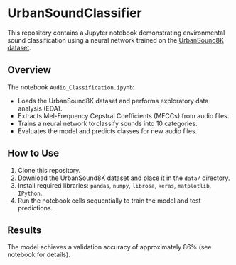 # UrbanSoundClassifier

This repository contains a Jupyter notebook demonstrating environmental sound classification using a neural network trained on the [UrbanSound8K dataset](https://urbansounddataset.weebly.com/urbansound8k.html).

## Overview

The notebook `Audio_Classification.ipynb`:
- Loads the UrbanSound8K dataset and performs exploratory data analysis (EDA).
- Extracts Mel-Frequency Cepstral Coefficients (MFCCs) from audio files.
- Trains a neural network to classify sounds into 10 categories.
- Evaluates the model and predicts classes for new audio files.

## How to Use

1. Clone this repository.
2. Download the UrbanSound8K dataset and place it in the `data/` directory.
3. Install required libraries: `pandas`, `numpy`, `librosa`, `keras`, `matplotlib`, `IPython`.
4. Run the notebook cells sequentially to train the model and test predictions.

## Results

The model achieves a validation accuracy of approximately 86% (see notebook for details).
